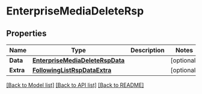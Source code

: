 # EnterpriseMediaDeleteRsp

## Properties

Name | Type | Description | Notes
------------ | ------------- | ------------- | -------------
**Data** | [**EnterpriseMediaDeleteRspData**](EnterpriseMediaDeleteRsp_data.md) |  | [optional] 
**Extra** | [**FollowingListRspDataExtra**](FollowingListRsp_data_extra.md) |  | [optional] 

[[Back to Model list]](../README.md#documentation-for-models) [[Back to API list]](../README.md#documentation-for-api-endpoints) [[Back to README]](../README.md)


